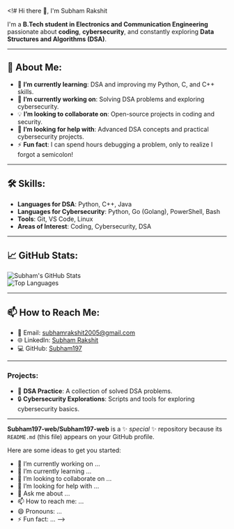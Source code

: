 
<!# Hi there 👋, I'm Subham Rakshit  

I'm a **B.Tech student in Electronics and Communication Engineering** passionate about **coding**, **cybersecurity**, and constantly exploring **Data Structures and Algorithms (DSA)**.  

---

## 🚀 About Me:
- 🌱 **I’m currently learning**: DSA and improving my Python, C, and C++ skills.  
- 🔭 **I’m currently working on**: Solving DSA problems and exploring cybersecurity.  
- 💡 **I’m looking to collaborate on**: Open-source projects in coding and security.  
- 🤔 **I’m looking for help with**: Advanced DSA concepts and practical cybersecurity projects.  
- ⚡ **Fun fact**: I can spend hours debugging a problem, only to realize I forgot a semicolon!  

---

## 🛠️ Skills:
- **Languages for DSA**: Python, C++, Java  
- **Languages for Cybersecurity**: Python, Go (Golang), PowerShell, Bash  
- **Tools**: Git, VS Code, Linux  
- **Areas of Interest**: Coding, Cybersecurity, DSA  

---

## 📈 GitHub Stats:
![Subham's GitHub Stats](https://github-readme-stats.vercel.app/api?username=Subham197&show_icons=true&theme=dark)  
![Top Languages](https://github-readme-stats.vercel.app/api/top-langs/?username=Subham197&layout=compact&theme=dark)

---

## 📫 How to Reach Me:
- 📧 Email: [subhamrakshit2005@gmail.com](mailto:subhamrakshit2005@gmail.com)  
- 🌐 LinkedIn: [Subham Rakshit](https://www.linkedin.com/in/subham-rakshit-7a2087320?utm_source=share&utm_campaign=share_via&utm_content=profile&utm_medium=android_app)  
- 💻 GitHub: [Subham197](https://github.com/Subham197)  

---

### Projects:
- 🌟 **DSA Practice**: A collection of solved DSA problems.  
- 🔒 **Cybersecurity Explorations**: Scripts and tools for exploring cybersecurity basics.  

-----
**Subham197-web/Subham197-web** is a ✨ _special_ ✨ repository because its `README.md` (this file) appears on your GitHub profile.

Here are some ideas to get you started:

- 🔭 I’m currently working on ...
- 🌱 I’m currently learning ...
- 👯 I’m looking to collaborate on ...
- 🤔 I’m looking for help with ...
- 💬 Ask me about ...
- 📫 How to reach me: ...
- 😄 Pronouns: ...
- ⚡ Fun fact: ...
-->

